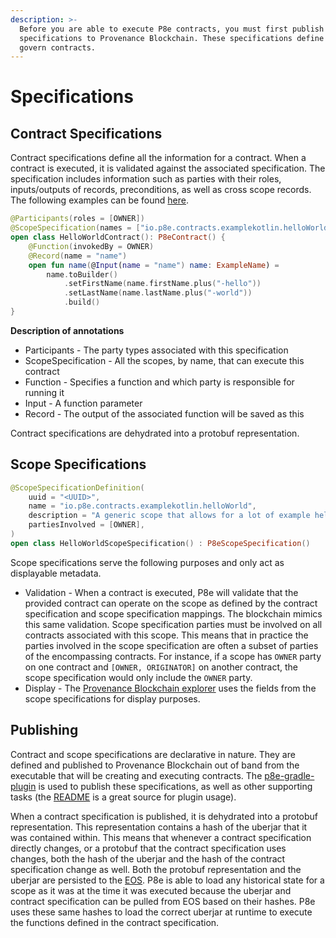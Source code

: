 ```yaml
---
description: >-
  Before you are able to execute P8e contracts, you must first publish
  specifications to Provenance Blockchain. These specifications define the ruleset that
  govern contracts.
---
```


# Specifications

## Contract Specifications

Contract specifications define all the information for a contract. When a contract is executed, it is validated against the associated specification. The specification includes information such as parties with their roles, inputs/outputs of records, preconditions, as well as cross scope records. The following examples can be found [here](https://github.com/provenance-io/p8e-gradle-plugin/tree/main/example-kotlin).

```kotlin
@Participants(roles = [OWNER])
@ScopeSpecification(names = ["io.p8e.contracts.examplekotlin.helloWorld"])
open class HelloWorldContract(): P8eContract() {
    @Function(invokedBy = OWNER)
    @Record(name = "name")
    open fun name(@Input(name = "name") name: ExampleName) =
        name.toBuilder()
            .setFirstName(name.firstName.plus("-hello"))
            .setLastName(name.lastName.plus("-world"))
            .build()
}
```

**Description of annotations**

* Participants - The party types associated with this specification
* ScopeSpecification - All the scopes, by name, that can execute this contract
* Function - Specifies a function and which party is responsible for running it
* Input - A function parameter
* Record - The output of the associated function will be saved as this

Contract specifications are dehydrated into a protobuf representation. 

## Scope Specifications

```kotlin
@ScopeSpecificationDefinition(
    uuid = "<UUID>",
    name = "io.p8e.contracts.examplekotlin.helloWorld",
    description = "A generic scope that allows for a lot of example hello world contracts.",
    partiesInvolved = [OWNER],
)
open class HelloWorldScopeSpecification() : P8eScopeSpecification()

```

Scope specifications serve the following purposes and only act as displayable metadata.

* Validation - When a contract is executed, P8e will validate that the provided contract can operate on the scope as defined by the contract specification and scope specification mappings. The blockchain mimics this same validation. Scope specification parties must be involved on all contracts associated with this scope. This means that in practice the parties involved in the scope specification are often a subset of parties of the encompassing contracts. For instance, if a scope has `OWNER` party on one contract and `[OWNER, ORIGINATOR]` on another contract, the scope specification would only include the `OWNER` party. 
* Display - The [Provenance Blockchain explorer](https://explorer.provenance.io/dashboard) uses the fields from the scope specifications for display purposes.

## Publishing

Contract and scope specifications are declarative in nature. They are defined and published to Provenance Blockchain out of band from the executable that will be creating and executing contracts. The [p8e-gradle-plugin](https://github.com/provenance-io/p8e-gradle-plugin)  is used to publish these specifications, as well as other supporting tasks \(the [README](https://github.com/provenance-io/p8e-gradle-plugin/blob/main/README.md) is a great source for plugin usage\).

When a contract specification is published, it is dehydrated into a protobuf representation. This representation contains a hash of the uberjar that it was contained within. This means that whenever a contract specification directly changes, or a protobuf that the contract specification uses changes, both the hash of the uberjar and the hash of the contract specification change as well. Both the protobuf representation and the uberjar are persisted to the [EOS](../overview/encrypted-object-store/). P8e is able to load any historical state for a scope as it was at the time it was executed because the uberjar and contract specification can be pulled from EOS based on their hashes. P8e uses these same hashes to load the correct uberjar at runtime to execute the functions defined in the contract specification.

